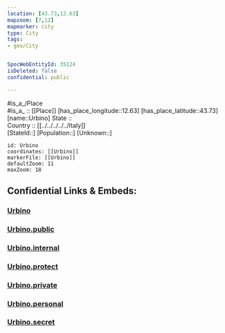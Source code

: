 ```yaml
---
location: [43.73,12.63] 
mapzoom: [7,12] 
mapmarker: city 
type: City
tags:
- geo/City


SpocWebEntityId: 35124
isDeleted: false
confidential: public

---
```

#is_a_/Place  
#is_a_ :: [[Place]] 
[has_place_longitude::12.63] 
[has_place_latitude::43.73] 
[name::Urbino] 
State ::  
Country :: [[../../../../../Italy]]  
[StateId::] 
[Population::] 
[Unknown::] 


```leaflet
id: Urbino
coordinates: [[Urbino]] 
markerFile: [[Urbino]] 
defaultZoom: 11 
maxZoom: 18
```


## Confidential Links & Embeds: 

### [Urbino](/_Standards/Earth/Continent/Europe/Europe~South/Italy/regions~Italy/Marche/Pesaro_e_Urbino/City/Urbino.md) 

### [Urbino.public](/_public/Earth/Continent/Europe/Europe~South/Italy/regions~Italy/Marche/Pesaro_e_Urbino/City/Urbino.public.md) 

### [Urbino.internal](/_internal/Earth/Continent/Europe/Europe~South/Italy/regions~Italy/Marche/Pesaro_e_Urbino/City/Urbino.internal.md) 

### [Urbino.protect](/_protect/Earth/Continent/Europe/Europe~South/Italy/regions~Italy/Marche/Pesaro_e_Urbino/City/Urbino.protect.md) 

### [Urbino.private](/_private/Earth/Continent/Europe/Europe~South/Italy/regions~Italy/Marche/Pesaro_e_Urbino/City/Urbino.private.md) 

### [Urbino.personal](/_personal/Earth/Continent/Europe/Europe~South/Italy/regions~Italy/Marche/Pesaro_e_Urbino/City/Urbino.personal.md) 

### [Urbino.secret](/_secret/Earth/Continent/Europe/Europe~South/Italy/regions~Italy/Marche/Pesaro_e_Urbino/City/Urbino.secret.md)

